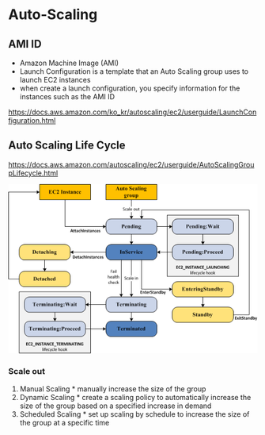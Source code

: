# Auto-Scaling

## AMI ID
  - Amazon Machine Image (AMI)
  - Launch Configuration is a template that an Auto Scaling group uses to launch EC2 instances
  - when create a launch configuration, you specify information for the instances such as the AMI ID

https://docs.aws.amazon.com/ko_kr/autoscaling/ec2/userguide/LaunchConfiguration.html

## Auto Scaling Life Cycle
https://docs.aws.amazon.com/autoscaling/ec2/userguide/AutoScalingGroupLifecycle.html

![Alt text](images/auto_scaling_lifecycle.png "Auto Scaling Lifecycle")

### Scale out

  1. Manual Scaling
    * manually increase the size of the group
  2. Dynamic Scaling
    * create a scaling policy to automatically increase the size of the group based on a specified increase in demand
  3. Scheduled Scaling
    * set up scaling by schedule to increase the size of the group at a specific time


 
